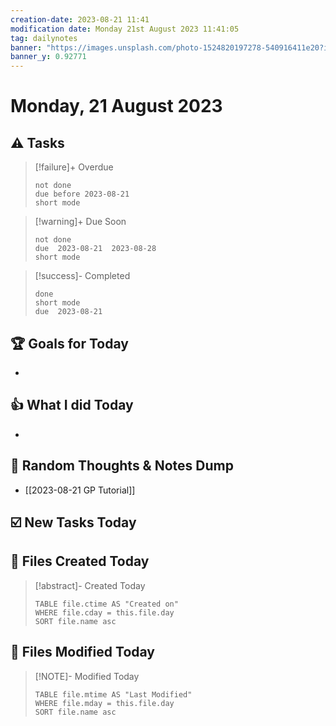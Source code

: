 ```yaml
---
creation-date: 2023-08-21 11:41
modification date: Monday 21st August 2023 11:41:05
tag: dailynotes
banner: "https://images.unsplash.com/photo-1524820197278-540916411e20?ixlib=rb-4.0.3&ixid=M3wxMjA3fDB8MHxwaG90by1wYWdlfHx8fGVufDB8fHx8fA%3D%3D&auto=format&fit=crop&w=2990&q=80"
banner_y: 0.92771
---
```

# Monday, 21 August 2023

## ⚠️ Tasks
>[!failure]+ Overdue
>```tasks
>not done
>due before 2023-08-21
>short mode
>```

>[!warning]+ Due Soon
>```tasks
>not done
>due  2023-08-21  2023-08-28
>short mode
>```

>[!success]- Completed
>```tasks
>done
>short mode
>due  2023-08-21
>```

## 🏆 Goals for Today
- 

## 👍 What I did Today
- 

## 🤔 Random Thoughts & Notes Dump
- [[2023-08-21 GP Tutorial]]

## ☑️ New Tasks Today


## 📝 Files Created Today
> [!abstract]- Created Today
>```dataview
>TABLE file.ctime AS "Created on"
>WHERE file.cday = this.file.day   
>SORT file.name asc
>```

## 📝 Files Modified Today
> [!NOTE]- Modified Today
>```dataview
>TABLE file.mtime AS "Last Modified"
>WHERE file.mday = this.file.day   
>SORT file.name asc
>```